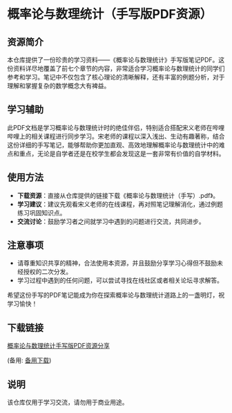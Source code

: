 # 概率论与数理统计（手写版PDF资源）

## 资源简介

本仓库提供了一份珍贵的学习资料——《概率论与数理统计》手写版笔记PDF。这份资料详尽地覆盖了前七个章节的内容，非常适合学习概率论与数理统计的同学们参考和学习。笔记中不仅包含了核心理论的清晰解释，还有丰富的例题分析，对于理解和掌握复杂的数学概念大有裨益。

## 学习辅助

此PDF文档是学习概率论与数理统计时的绝佳伴侣，特别适合搭配宋义老师在哔哩哔哩上的相关课程进行同步学习。宋老师的课程以深入浅出、生动有趣著称，结合这份详细的手写笔记，能够帮助你更加直观、高效地理解概率论与数理统计中的难点和重点，无论是自学者还是在校学生都会发现这是一套非常有价值的自学材料。

## 使用方法

- **下载资源**：直接从仓库提供的链接下载《概率论与数理统计（手写）.pdf》。
- **学习建议**：建议先观看宋义老师的在线课程，再对照笔记理解消化，通过例题练习巩固知识点。
- **交流讨论**：鼓励学习者之间就学习中遇到的问题进行交流，共同进步。

## 注意事项

- 请尊重知识共享的精神，合法使用本资源，并且鼓励分享学习心得但不鼓励未经授权的二次分发。
- 学习过程中遇到的任何问题，可以尝试寻找在线社区或者相关论坛寻求解答。

希望这份手写的PDF笔记能成为你在探索概率论与数理统计道路上的一盏明灯，祝学习愉快！

## 下载链接
[概率论与数理统计手写版PDF资源分享](https://pan.quark.cn/s/3188a0a847dc) 

(备用: [备用下载](https://pan.baidu.com/s/12ZMgNuBkb_inxk9ABR4OKA?pwd=1234))

## 说明

该仓库仅用于学习交流，请勿用于商业用途。
